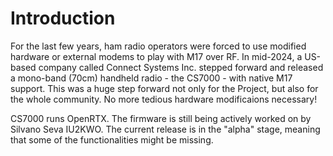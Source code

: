 # Introduction

For the last few years, ham radio operators were forced to use modified hardware or external modems to play with M17 over RF.
In mid-2024, a US-based company called Connect Systems Inc. stepped forward and released a mono-band (70cm) handheld radio - the CS7000 - with native M17 support.
This was a huge step forward not only for the Project, but also for the whole community. No more tedious hardware modificaions necessary!

CS7000 runs OpenRTX. The firmware is still being actively worked on by Silvano Seva IU2KWO.
The current release is in the "alpha" stage, meaning that some of the functionalities might be missing.
